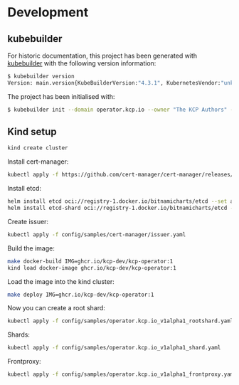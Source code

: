 # Development

## kubebuilder

For historic documentation, this project has been generated with [kubebuilder](https://book.kubebuilder.io/) with the following version information:

```sh
$ kubebuilder version
Version: main.version{KubeBuilderVersion:"4.3.1", KubernetesVendor:"unknown", GitCommit:"a9ee3909f7686902879bd666b92deec4718d92c9", BuildDate:"2024-11-09T09:58:43Z", GoOs:"darwin", GoArch:"arm64"}
```

The project has been initialised with:

```sh
$ kubebuilder init --domain operator.kcp.io --owner "The KCP Authors" --project-name kcp-operator
```


## Kind setup

```sh
kind create cluster
```

Install cert-manager:

```sh
kubectl apply -f https://github.com/cert-manager/cert-manager/releases/download/v1.18.2/cert-manager.yaml
```

Install etcd:

```sh
helm install etcd oci://registry-1.docker.io/bitnamicharts/etcd --set auth.rbac.enabled=false --set auth.rbac.create=false
helm install etcd-shard oci://registry-1.docker.io/bitnamicharts/etcd --set auth.rbac.enabled=false --set auth.rbac.create=false
```

Create issuer:

```sh
kubectl apply -f config/samples/cert-manager/issuer.yaml
```

Build the image:

```sh
make docker-build IMG=ghcr.io/kcp-dev/kcp-operator:1
kind load docker-image ghcr.io/kcp-dev/kcp-operator:1
```

Load the image into the kind cluster:

```sh
make deploy IMG=ghcr.io/kcp-dev/kcp-operator:1
```

Now you can create a root shard:

```sh
kubectl apply -f config/samples/operator.kcp.io_v1alpha1_rootshard.yaml       
```

Shards:

```sh
kubectl apply -f config/samples/operator.kcp.io_v1alpha1_shard.yaml
```

Frontproxy:

```sh
kubectl apply -f config/samples/operator.kcp.io_v1alpha1_frontproxy.yaml
```